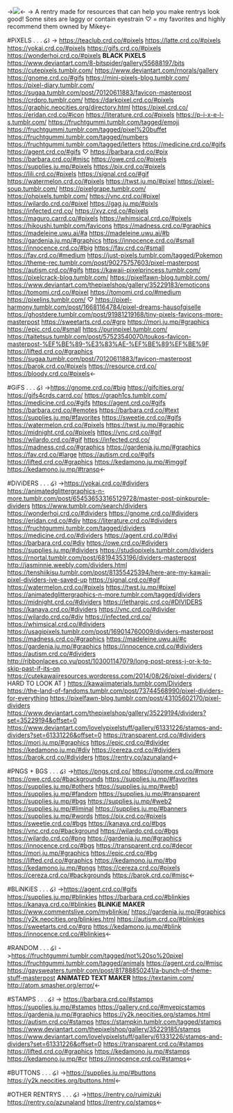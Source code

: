 ->![](https://cdn.discordapp.com/attachments/920810067295617044/936385828714856488/unknown.png)<-
-> A rentry made for resources that can help you make rentrys look good!
Some sites are laggy or contain eyestrain 
♡ = my favorites and highly recommend them
owned by Mikey<-

#PiXELS . . . ໒꒱
-> https://teaclub.crd.co/#pixels 
https://latte.crd.co/#pixels
https://yokai.crd.co/#pixels
https://gifs.crd.co/#pixels
https://wonderhoi.crd.co/#pixels
**BLACK PiXELS** https://www.deviantart.com/8-bitspider/gallery/55688197/bits
https://cutepixels.tumblr.com/
https://www.deviantart.com/rnorals/gallery
https://gnome.crd.co/#gifs
https://mini-pixels-blog.tumblr.com/
https://pixel-diary.tumblr.com/
https://sugaa.tumblr.com/post/70120611883/favicon-masterpost
https://crdpro.tumblr.com/
https://darkpixel.crd.co/#pixels
https://graphic.neocities.org/directory.html
https://pixel.crd.co/
https://eridan.crd.co/#icon
https://literature.crd.co/#pixels
https://p-i-x-e-l-s.tumblr.com/ 
https://fruchtgummi.tumblr.com/tagged/emoji
https://fruchtgummi.tumblr.com/tagged/pixel%20buffet
https://fruchtgummi.tumblr.com/tagged/numbers
https://fruchtgummi.tumblr.com/tagged/letters
https://medicine.crd.co/#gifs
https://agent.crd.co/#gifs
♡ https://barbara.crd.co/#pix
https://barbara.crd.co/#misc
https://owe.crd.co/#pixels
https://supplies.ju.mp/#pixels
https://pix.crd.co/#pixels
https://lili.crd.co/#pixels
https://signal.crd.co/#gif
https://watermelon.crd.co/#pixels
https://twst.ju.mp/#pixel
https://pixel-soup.tumblr.com/
https://pixelgrape.tumblr.com/
https://ohpixels.tumblr.com/
https://vnc.crd.co/#pixel
https://wilardo.crd.co/#pixel
https://gag.ju.mp/#pixls
https://infected.crd.co/
https://xyz.crd.co/#pixels
https://maguro.carrd.co/#pixels
https://whimsical.crd.co/#pixels
https://hikoushi.tumblr.com/favicons
https://madness.crd.co/#graphics
https://madeleine.uwu.ai/#a
https://madeleine.uwu.ai/#b
https://gardenia.ju.mp/#graphics
https://innocence.crd.co/#small
https://innocence.crd.co/#big
https://fav.crd.co/#small
https://fav.crd.co/#medium
https://just-pixels.tumblr.com/tagged/Pokemon
https://theme-rec.tumblr.com/post/90275757603/pixel-masterpost
https://autism.crd.co/#gifs
https://kawaii-pixelprincess.tumblr.com/
https://pixelcrack-blog.tumblr.com/
https://pixelfawn-blog.tumblr.com/
https://www.deviantart.com/thepixelshop/gallery/35229183/emoticons
https://tomomi.crd.co/#pixel
https://tomomi.crd.co/#medium
https://pixelins.tumblr.com/
♡ https://pixel-harmony.tumblr.com/post/16681164784/pixel-dreams-hausofgiselle
https://ghostdere.tumblr.com/post/91981219168/tiny-pixels-favicons-more-masterpost
https://sweetarts.crd.co/#grp
https://mori.ju.mp/#graphics
https://epic.crd.co/#small
https://purinpixel.tumblr.com/
https://taitetsus.tumblr.com/post/57523540070/toukos-favicon-masterpost-%EF%BE%89-%E3%83%AE-%EF%BE%89%EF%BE%9F
https://lifted.crd.co/#graphics
https://sugaa.tumblr.com/post/70120611883/favicon-masterpost
https://barok.crd.co/#pixels
https://resource.crd.co/
https://bloody.crd.co/#pixels<-

#GiFS . . . ໒꒱
->https://gnome.crd.co/#big
https://gifcities.org/
https://gifs4crds.carrd.co/
https://graph1cs.tumblr.com/
https://medicine.crd.co/#gifs
https://agent.crd.co/#gifs
https://barbara.crd.co/#emotes
https://barbara.crd.co/#text
https://supplies.ju.mp/#favorites
https://sweetie.crd.co/#gifs
https://watermelon.crd.co/#pixels
https://twst.ju.mp/#graphic
https://midnight.crd.co/#pixels
https://vnc.crd.co/#gif
https://wilardo.crd.co/#gif
https://infected.crd.co/
https://madness.crd.co/#graphics
https://gardenia.ju.mp/#graphics
https://fav.crd.co/#large
https://autism.crd.co/#gifs
https://lifted.crd.co/#graphics
https://kedamono.ju.mp/#imggif
https://kedamono.ju.mp/#transp<-

#DiViDERS . . . ໒꒱
->https://yokai.crd.co/#dividers
https://animatedglittergraphics-n-more.tumblr.com/post/654536533165129728/master-post-pinkpurple-dividers
https://www.tumblr.com/search/dividers
https://wonderhoi.crd.co/#dividers
https://gnome.crd.co/#dividers
https://eridan.crd.co/#div
https://literature.crd.co/#dividers
https://fruchtgummi.tumblr.com/tagged/dividers
https://medicine.crd.co/#dividers
https://agent.crd.co/#divi
https://barbara.crd.co/#div
https://owe.crd.co/#dividers
https://supplies.ju.mp/#dividers
https://studiopixels.tumblr.com/dividers
https://rnortal.tumblr.com/post/68194353196/dividers-masterpost
http://jasminnie.weebly.com/dividers.html
https://tenshiikisu.tumblr.com/post/81355425394/here-are-my-kawaii-pixel-dividers-ive-saved-up
https://signal.crd.co/#gif
https://watermelon.crd.co/#pixels
https://twst.ju.mp/#pixel
https://animatedglittergraphics-n-more.tumblr.com/tagged/dividers
https://midnight.crd.co/#dividers
https://lethargic.crd.co/#DIVIDERS
https://kanaya.crd.co/#dividers
https://vnc.crd.co/#divider
https://wilardo.crd.co/#div
https://infected.crd.co/
https://whimsical.crd.co/#dividers
https://usagipixels.tumblr.com/post/169014760009/dividers-masterpost
https://madness.crd.co/#graphics
https://madeleine.uwu.ai/#c
https://gardenia.ju.mp/#graphics
https://innocence.crd.co/#dividers
https://autism.crd.co/#dividers
http://ribbonlaces.co.vu/post/103001147079/long-post-press-j-or-k-to-skip-past-if-its-on
https://cutekawaiiresources.wordpress.com/2014/08/26/pixel-dividers/
( HARD TO LOOK AT ) https://kawaiimaterials.tumblr.com/Dividers
https://the-land-of-fandoms.tumblr.com/post/73744568990/pixel-dividers-for-everything
https://pixelfawn-blog.tumblr.com/post/43105602170/pixel-dividers
https://www.deviantart.com/thepixelshop/gallery/35229194/dividers?set=35229194&offset=0
https://www.deviantart.com/lovelypixelstuff/gallery/61331226/stamps-and-dividers?set=61331226&offset=0
https://transparent.crd.co/#dividers
https://mori.ju.mp/#graphics
https://epic.crd.co/#divider
https://kedamono.ju.mp/#div
https://cereza.crd.co/#dividers
https://barok.crd.co/#dividers
https://rentry.co/azunaland<-

#PNGS + BGS . . . ໒꒱
->https://pngs.crd.co/
https://gnome.crd.co/#more
https://owe.crd.co/#backgrounds
https://supplies.ju.mp/#favorites
https://supplies.ju.mp/#others
https://supplies.ju.mp/#web1
https://supplies.ju.mp/#fandom
https://supplies.ju.mp/#transparent
https://supplies.ju.mp/#bgs
https://supplies.ju.mp/#web2
https://supplies.ju.mp/#liminal
https://supplies.ju.mp/#banners
https://supplies.ju.mp/#words
https://pix.crd.co/#pixels
https://sweetie.crd.co/#bgs
https://kanaya.crd.co/#bgs
https://vnc.crd.co/#background
https://wilardo.crd.co/#bgs
https://wilardo.crd.co/#png
https://gardenia.ju.mp/#graphics
https://innocence.crd.co/#bgs
https://transparent.crd.co/#decor
https://mori.ju.mp/#graphics
https://epic.crd.co/#bg
https://lifted.crd.co/#graphics
https://kedamono.ju.mp/#bg
https://kedamono.ju.mp/#pngs
https://cereza.crd.co/#pixels
https://cereza.crd.co/#backgrounds
https://barok.crd.co/#misc<-

#BLiNKiES . . . ໒꒱
->https://agent.crd.co/#gifs
https://supplies.ju.mp/#blinkies
https://barbara.crd.co/#blinkies
https://kanaya.crd.co/#blinkies
**BLiNKiE MAKER** https://www.commentslive.com/myblinkie/
https://gardenia.ju.mp/#graphics
https://y2k.neocities.org/blinkies.html
https://autism.crd.co/#blinkies
https://sweetarts.crd.co/#grp
https://kedamono.ju.mp/#blink
https://innocence.crd.co/#blinkies<-

#RANDOM . . . ໒꒱
->https://fruchtgummi.tumblr.com/tagged/not%20so%20pixel
https://fruchtgummi.tumblr.com/tagged/animals
https://agent.crd.co/#misc
https://gaysweaters.tumblr.com/post/81788850241/a-bunch-of-theme-stuff-masterpost
**ANiMATED TEXT MAKER** https://textanim.com/
http://atom.smasher.org/error/<-

#STAMPS . . . ໒꒱
-> https://barbara.crd.co/#stamps
https://supplies.ju.mp/#stamps
https://gallery.crd.co/#myepicstamps
https://gardenia.ju.mp/#graphics
https://y2k.neocities.org/stamps.html
https://autism.crd.co/#stamps
https://stampkin.tumblr.com/tagged/stamps
https://www.deviantart.com/thepixelshop/gallery/35229185/stamps
https://www.deviantart.com/lovelypixelstuff/gallery/61331226/stamps-and-dividers?set=61331226&offset=0
https://transparent.crd.co/#stamps
https://lifted.crd.co/#graphics
https://kedamono.ju.mp/#stamps
https://kedamono.ju.mp/#cr
https://innocence.crd.co/#stamps<-

#BUTTONS . . . ໒꒱
->https://supplies.ju.mp/#buttons
https://y2k.neocities.org/buttons.html<-

#OTHER RENTRYS . . . ໒꒱
->https://rentry.co/ruimizuki
https://rentry.co/azunaland
https://rentry.co/stamps<-